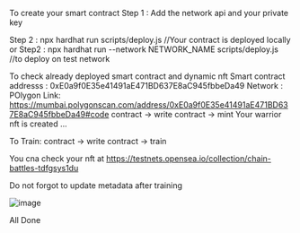 To create your smart contract
Step 1 : Add the network api and your private key

Step 2 : npx hardhat run scripts/deploy.js //Your contract is deployed locally
or
Step2 : npx hardhat run --network NETWORK_NAME scripts/deploy.js //to deploy on test network

To check already deployed smart contract and dynamic nft 
Smart contract addresss : 0xE0a9f0E35e41491aE471BD637E8aC945fbbeDa49
Network : POlygon
Link: https://mumbai.polygonscan.com/address/0xE0a9f0E35e41491aE471BD637E8aC945fbbeDa49#code
contract -> write contract -> mint
Your warrior nft is created ... 

To Train:
contract -> write contract -> train

You cna check your nft at 
https://testnets.opensea.io/collection/chain-battles-tdfgsys1du

Do not forgot to update metadata after training

![image](https://user-images.githubusercontent.com/50509605/208021783-5437e875-6044-4aeb-98d2-d4ba09ae544a.png)

All Done
